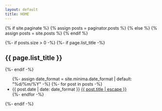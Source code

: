 ```yaml
---
layout: default
title: HOME
---
```


<div class="home">
  <!-- {%- if page.title -%}
    <h1 class="page-heading">{{ page.title }}</h1>
  {%- endif -%} -->

  {% if site.paginate %}
    {% assign posts = paginator.posts %}
  {% else %}
    {% assign posts = site.posts %}
  {% endif %}

  {%- if posts.size > 0 -%}
    {%- if page.list_title -%}
      <h2 class="post-list-heading">{{ page.list_title }}</h2>
    {%- endif -%}
    <ul class="post-list">
      {%- assign date_format = site.minima.date_format | default: "%d/%m/%Y" -%}
      {%- for post in posts -%}
      <li>
        <span class="post-meta">{{ post.date | date: date_format }}</span>
          <a class="post-link" href="{{ post.url | relative_url }}">
            {{ post.title | escape }}
          </a>
      </li>
      {%- endfor -%}
    </ul>

  {%- endif -%}

</div>